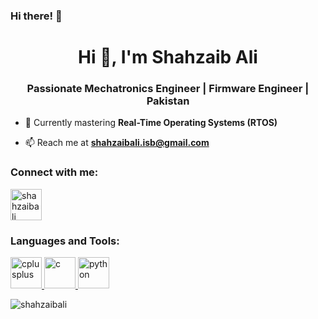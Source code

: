 ### Hi there! 👋
<h1 align="center">Hi 👋, I'm Shahzaib Ali</h1>
<h3 align="center">Passionate Mechatronics Engineer | Firmware Engineer | Pakistan</h3>

- 🌱 Currently mastering **Real-Time Operating Systems (RTOS)**

- 📫 Reach me at **shahzaibali.isb@gmail.com**

<h3 align="left">Connect with me:</h3>
<p align="left">
<a href="https://www.linkedin.com/in/shahzaibalinust/" target="blank"><img align="center" src="https://raw.githubusercontent.com/rahuldkjain/github-profile-readme-generator/master/src/images/icons/Social/linked-in-alt.svg" alt="shahzaibali" height="50" width="50" /></a>
</p>

<h3 align="left">Languages and Tools:</h3>
<p align="left">
  <!-- Updated tools section with relevant languages -->
  <a href="#" target="_blank" rel="noreferrer"> <img src="https://img.icons8.com/color/48/000000/c-plus-plus-logo.png" alt="cplusplus" width="50" height="50"/> </a>
  <a href="#" target="_blank" rel="noreferrer"> <img src="https://img.icons8.com/color/48/000000/c-programming.png" alt="c" width="50" height="50"/> </a>
  <a href="#" target="_blank" rel="noreferrer"> <img src="https://img.icons8.com/color/48/000000/python.png" alt="python" width="50" height="50"/> </a>
  <!-- Add more relevant tools as needed -->
</p>

<p><img align="center" src="[https://github-readme-stats.vercel.app/api/top-langs?username=alibasti97&show_icons=true&locale=en&layout=compact](https://camo.githubusercontent.com/3c3bb62f6af294dc5c7c7e734057048b2c6de9a5d07c25472f65c0e17ce03f84/68747470733a2f2f6769746875622d726561646d652d73746174732e76657263656c2e6170702f6170692f746f702d6c616e67732f3f757365726e616d653d726f736c6f76657473267468656d653d6275656679267469746c655f636f6c6f723d383137666435266c616e67735f636f756e743d33)https://camo.githubusercontent.com/3c3bb62f6af294dc5c7c7e734057048b2c6de9a5d07c25472f65c0e17ce03f84/68747470733a2f2f6769746875622d726561646d652d73746174732e76657263656c2e6170702f6170692f746f702d6c616e67732f3f757365726e616d653d726f736c6f76657473267468656d653d6275656679267469746c655f636f6c6f723d383137666435266c616e67735f636f756e743d33" alt="shahzaibali" /></p>
